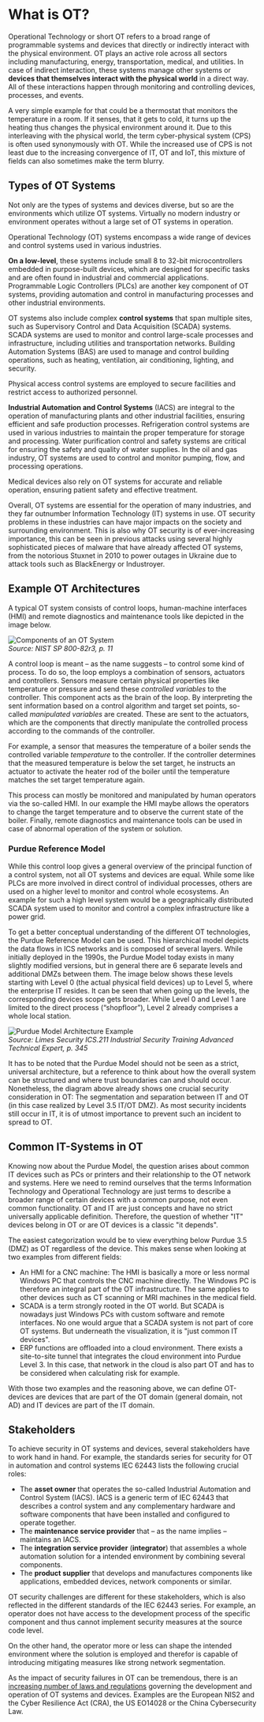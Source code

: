 # What is OT?

Operational Technology or short OT refers to a broad range of programmable
systems and devices that directly or indirectly interact with the physical
environment. OT plays an active role across all sectors including manufacturing,
energy, transportation, medical, and utilities. In case of indirect interaction,
these systems manage other systems
or **devices that themselves interact with the physical world** in a direct way. All
of these interactions happen through monitoring and controlling devices,
processes, and events.

A very simple example for that could be a thermostat that
monitors the temperature in a room. If it senses, that it gets to cold, it turns
up the heating thus changes the physical environment around it. Due to this
interleaving with the physical world, the term cyber-physical system (CPS) is
often used synonymously with OT. While the increased use of CPS is not least due
to the increasing convergence of IT, OT and IoT, this mixture of fields can also
sometimes make the term blurry.

## Types of OT Systems

Not only are the types of systems and devices diverse, but so are the environments which utilize OT systems. Virtually no modern industry or environment operates without a large set of OT systems in operation.

Operational Technology (OT) systems encompass a wide range of devices and control systems used in various industries.

**On a low-level**, these systems include small 8 to 32-bit microcontrollers embedded in purpose-built devices, which are designed for specific tasks and are often found in industrial and commercial applications. Programmable Logic Controllers (PLCs) are another key component of OT systems, providing automation and control in manufacturing processes and other industrial environments.

OT systems also include complex **control systems** that span multiple sites, such as Supervisory Control and Data Acquisition (SCADA) systems. SCADA systems are used to monitor and control large-scale processes and infrastructure, including utilities and transportation networks. Building Automation Systems (BAS) are used to manage and control building operations, such as heating, ventilation, air conditioning, lighting, and security.

Physical access control systems are employed to secure facilities and restrict access to authorized personnel.

**Industrial Automation and Control Systems** (IACS) are integral to the operation of manufacturing plants and other industrial facilities, ensuring efficient and safe production processes. Refrigeration control systems are used in various industries to maintain the proper temperature for storage and processing. Water purification control and safety systems are critical for ensuring the safety and quality of water supplies. In the oil and gas industry, OT systems are used to control and monitor pumping, flow, and processing operations.

Medical devices also rely on OT systems for accurate and reliable operation, ensuring patient safety and effective treatment.

Overall, OT systems are essential for the operation of many industries, and they far outnumber Information Technology (IT) systems in use. OT security problems in these industries can have major impacts on the society and surrounding environment. This is also why OT security is of ever-increasing importance, this can be seen in previous attacks using several highly sophisticated pieces of malware that have already affected OT systems, from the notorious Stuxnet in 2010 to power outages in Ukraine due to attack tools such as BlackEnergy or Industroyer.

## Example OT Architectures

A typical OT system consists of control loops, human-machine interfaces (HMI)
and remote diagnostics and maintenance tools like depicted in the image below.

![Components of an OT System](../assets/images/nist_architecture.png)<br>
*Source: NIST SP 800-82r3, p. 11*

A control loop is meant – as the name suggests – to control some kind of
process. To do so, the loop employs a combination of sensors, actuators and
controllers. Sensors measure certain physical properties like temperature or
pressure and send these *controlled variables* to the controller. This component
acts as the brain of the loop. By interpreting the sent information based on a
control algorithm and target set points, so-called *manipulated variables* are
created. These are sent to the actuators, which are the components that directly
manipulate the controlled process according to the commands of the controller.

For example, a sensor that measures the temperature of a boiler sends the
controlled variable *temperature* to the controller. If the controller
determines that the measured temperature is below the set target, he instructs
an actuator to activate the heater rod of the boiler until the temperature
matches the set target temperature again.

This process can mostly be monitored and manipulated by human operators via the
so-called HMI. In our example the HMI maybe allows the operators to change the
target temperature and to observe the current state of the boiler. Finally,
remote diagnostics and maintenance tools can be used in case of abnormal
operation of the system or solution.

### Purdue Reference Model

While this control loop gives a general overview of the principal function of a
control system, not all OT systems and devices are equal. While some like PLCs
are more involved in direct control of individual processes, others are used on
a higher level to monitor and control whole ecosystems. An example for such a
high level system would be a geographically distributed SCADA system used to
monitor and control a complex infrastructure like a power grid.

To get a better
conceptual understanding of the different OT technologies, the Purdue Reference
Model can be used. This hierarchical model depicts the data flows in ICS
networks and is composed of several layers. While initially deployed in the
1990s, the Purdue Model today exists in many slightly modified versions, but in
general there are 6 separate levels and additional DMZs between them. The image
below shows these levels starting with Level 0 (the actual physical field
devices) up to Level 5, where the enterprise IT resides. It can be seen that
when going up the levels, the corresponding devices scope gets broader. While
Level 0 and Level 1 are limited to the direct process (“shopfloor”), Level 2
already comprises a whole local station.

![Purdue Model Architecture Example](../assets/images/limes_purdue_model_example.png)<br>
*Source: Limes Security ICS.211 Industrial Security Training Advanced Technical Expert, p. 345*

It has to be noted that the Purdue Model should not be seen as a strict,
universal architecture, but a reference to think about how the overall system
can be structured and where trust boundaries can and should occur. Nonetheless,
the diagram above already shows one crucial security consideration in OT: The
segmentation and separation between IT and OT (in this case realized by Level
3.5 IT/OT DMZ). As most security incidents still occur in IT, it is of utmost
importance to prevent such an incident to spread to OT.

## Common IT-Systems in OT

Knowing now about the Purdue Model, the question arises about common IT devices such as PCs or printers and their relationship to the OT network and systems. Here we need to remind ourselves that the terms Information Technology and Operational Technology are just terms to describe a broader range of certain devices with a common purpose, not even common functionality. OT and IT are just concepts and have no strict universally applicable definition. Therefore, the question of whether "IT" devices belong in OT or are OT devices is a classic "it depends".

The easiest categorization would be to view everything below Purdue 3.5 (DMZ) as OT regardless of the device. This makes sense when looking at two examples from different fields:

- An HMI for a CNC machine: The HMI is basically a more or less normal Windows PC that controls the CNC machine directly. The Windows PC is therefore an integral part of the OT infrastructure. The same applies to other devices such as CT scanning or MRI machines in the medical field.
- SCADA is a term strongly rooted in the OT world. But SCADA is nowadays just Windows PCs with custom software and remote interfaces. No one would argue that a SCADA system is not part of core OT systems. But underneath the visualization, it is "just common IT devices".
- ERP functions are offloaded into a cloud environment. There exists a site-to-site tunnel that integrates the cloud environment into Purdue Level 3. In this case, that network in the cloud is also part OT and has to be considered when calculating risk for example.

With those two examples and the reasoning above, we can define OT-devices are devices that are part of the OT domain (general domain, not AD) and IT devices are part of the IT domain.

## Stakeholders

To achieve security in OT systems and devices, several stakeholders have to work
hand in hand. For example, the standards series for security for OT in
automation and control systems IEC 62443 lists the following crucial roles:

- The **asset owner** that operates the so-called Industrial Automation and Control System (IACS). IACS is a generic term of IEC 62443 that describes a control system and any complementary hardware and software components that have been installed and configured to operate together.
- The **maintenance service provider** that – as the name implies – maintains an IACS.
- The **integration service provider** (**integrator**) that assembles a whole automation solution for a intended environment by combining several components.
- The **product supplier** that develops and manufactures components like applications, embedded devices, network components or similar.

OT security challenges are different for these stakeholders, which is also
reflected in the different standards of the IEC 62443 series. For example, an
operator does not have access to the development process of the specific
component and thus cannot implement security measures at the source code level.

On the other hand, the operator more or less can shape the intended environment
where the solution is employed and therefor is capable of introducing mitigating
measures like strong network segmentation.

As the impact of security failures in OT can be tremendous, there is an
[increasing number of laws and regulations](./related-standards.md) governing the development and
operation of OT systems and devices. Examples are the European NIS2 and the
Cyber Resilience Act (CRA), the US EO14028 or the China Cybersecurity Law.
